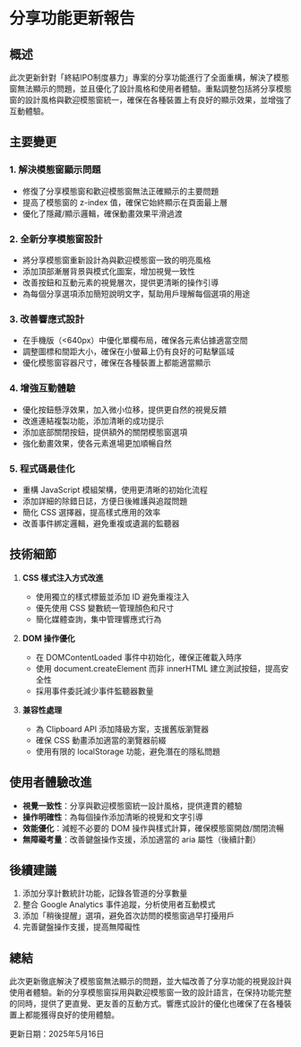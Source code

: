 # 分享功能更新報告

## 概述

此次更新針對「終結IPO制度暴力」專案的分享功能進行了全面重構，解決了模態窗無法顯示的問題，並且優化了設計風格和使用者體驗。重點調整包括將分享模態窗的設計風格與歡迎模態窗統一，確保在各種裝置上有良好的顯示效果，並增強了互動體驗。

## 主要變更

### 1. 解決模態窗顯示問題

- 修復了分享模態窗和歡迎模態窗無法正確顯示的主要問題
- 提高了模態窗的 z-index 值，確保它始終顯示在頁面最上層
- 優化了隱藏/顯示邏輯，確保動畫效果平滑過渡

### 2. 全新分享模態窗設計

- 將分享模態窗重新設計為與歡迎模態窗一致的明亮風格
- 添加頂部漸層背景與模式化圖案，增加視覺一致性
- 改善按鈕和互動元素的視覺層次，提供更清晰的操作引導
- 為每個分享選項添加簡短說明文字，幫助用戶理解每個選項的用途

### 3. 改善響應式設計

- 在手機版（<640px）中優化單欄布局，確保各元素佔據適當空間
- 調整圖標和間距大小，確保在小螢幕上仍有良好的可點擊區域
- 優化模態窗容器尺寸，確保在各種裝置上都能適當顯示

### 4. 增強互動體驗

- 優化按鈕懸浮效果，加入微小位移，提供更自然的視覺反饋
- 改進連結複製功能，添加清晰的成功提示
- 添加底部關閉按鈕，提供額外的關閉模態窗選項
- 強化動畫效果，使各元素進場更加順暢自然

### 5. 程式碼最佳化

- 重構 JavaScript 模組架構，使用更清晰的初始化流程
- 添加詳細的除錯日誌，方便日後維護與追蹤問題
- 簡化 CSS 選擇器，提高樣式應用的效率
- 改善事件綁定邏輯，避免重複或遺漏的監聽器

## 技術細節

1. **CSS 樣式注入方式改進**
   - 使用獨立的樣式標籤並添加 ID 避免重複注入
   - 優先使用 CSS 變數統一管理顏色和尺寸
   - 簡化媒體查詢，集中管理響應式行為

2. **DOM 操作優化**
   - 在 DOMContentLoaded 事件中初始化，確保正確載入時序
   - 使用 document.createElement 而非 innerHTML 建立測試按鈕，提高安全性
   - 採用事件委託減少事件監聽器數量

3. **兼容性處理**
   - 為 Clipboard API 添加降級方案，支援舊版瀏覽器
   - 確保 CSS 動畫添加適當的瀏覽器前綴
   - 使用有限的 localStorage 功能，避免潛在的隱私問題

## 使用者體驗改進

- **視覺一致性**：分享與歡迎模態窗統一設計風格，提供連貫的體驗
- **操作明確性**：為每個操作添加清晰的視覺和文字引導
- **效能優化**：減輕不必要的 DOM 操作與樣式計算，確保模態窗開啟/關閉流暢
- **無障礙考量**：改善鍵盤操作支援，添加適當的 aria 屬性（後續計劃）

## 後續建議

1. 添加分享計數統計功能，記錄各管道的分享數量
2. 整合 Google Analytics 事件追蹤，分析使用者互動模式
3. 添加「稍後提醒」選項，避免首次訪問的模態窗過早打擾用戶
4. 完善鍵盤操作支援，提高無障礙性

## 總結

此次更新徹底解決了模態窗無法顯示的問題，並大幅改善了分享功能的視覺設計與使用者體驗。新的分享模態窗採用與歡迎模態窗一致的設計語言，在保持功能完整的同時，提供了更直覺、更友善的互動方式。響應式設計的優化也確保了在各種裝置上都能獲得良好的使用體驗。

更新日期：2025年5月16日
